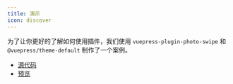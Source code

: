 ```yaml
---
title: 演示
icon: discover
---
```


为了让你更好的了解如何使用插件，我们使用 `vuepress-plugin-photo-swipe` 和 `@vuepress/theme-default` 制作了一个案例。

- [源代码](https://github.com/vuepress-theme-hope/vuepress-theme-hope/tree/main/demo/photo-swipe/)
- [预览](https://vuepress-theme-hope.github.io/photo-swipe-demo/)
